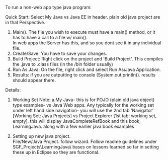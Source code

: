 To run a non-web app type java program:

Quick Start:
Select My Java vs Java EE in header.  plain old java project are in that Perspective.
1) Main().  The file you wish to execute must have a main() method, or it has to have a call to a file w/ main().  
  In web apps the Server has this, and so you dont see it in any individual file.
2) Create/Save:  You have to save your changes.
3) Build Project: Right click on the project and 'Build Project'.  This compiles the .java to .class files (in the /bin folder usually)
4) Run As Java:  On the file, right click and select Run As/Java Application.
5) Results:  if you are outputting to console (System.out.println().  results should appear there.


Details:
1) Working Set Note:
  a.My Java- this is for POJO (plain old java object) type examples- vs Java Web apps.  Any typically for the working set under left hand side navigation- you will use the 2nd tab 'Navigator' [Working Set: Java Projects] vs Project Explorer [1st tab; working set, empty].  this will display JavaCompleteRefBook and this book,  LearningJava.  along with a few earlier java book examples
  
2) Setting up new java project.  
	File/New/Java Project.  follow wizard.
	Follow readme guidelines under SGF_Projects\LearningJava\  bases on lessons learned so far in setting these up in Eclipse so they are functional.